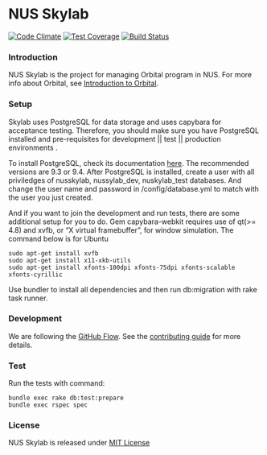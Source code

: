 NUS Skylab
========================================================

[![Code Climate](https://codeclimate.com/github/nusskylab/nusskylab/badges/gpa.svg)](https://codeclimate.com/github/nusskylab/nusskylab) [![Test Coverage](https://codeclimate.com/github/nusskylab/nusskylab/badges/coverage.svg)](https://codeclimate.com/github/nusskylab/nusskylab/coverage) [![Build Status](https://travis-ci.org/nusskylab/nusskylab.svg?branch=iss77)](https://travis-ci.org/nusskylab/nusskylab)

### Introduction

NUS Skylab is the project for managing Orbital program in NUS. For more info about Orbital, see [Introduction to Orbital](https://github.com/nusskylab/nusskylab/blob/master/docs/orbital.md).


### Setup

Skylab uses PostgreSQL for data storage and uses capybara for acceptance testing. Therefore, you should make sure you have PostgreSQL installed and pre-requisites for development || test || production environments .

To install PostgreSQL, check its documentation [here](http://www.postgresql.org/download/). The recommended versions are 9.3 or 9.4. After PostgreSQL is installed, create a user with all priviledges of nusskylab, nussylab_dev, nuskylab_test databases. And change the user name and password in /config/database.yml to match with the user you just created.

And if you want to join the development and run tests, there are some additional setup for you to do. Gem capybara-webkit requires use of qt(>= 4.8) and xvfb, or “X virtual framebuffer”, for window simulation. The command below is for Ubuntu

```
sudo apt-get install xvfb
sudo apt-get install x11-xkb-utils
sudo apt-get install xfonts-100dpi xfonts-75dpi xfonts-scalable xfonts-cyrillic
```

Use bundler to install all dependencies and then run db:migration with rake task runner.

### Development

We are following the [GitHub Flow](https://guides.github.com/introduction/flow/index.html). See the [contributing guide](./docs/contributing_guide.md) for more details.


### Test

Run the tests with command:

```
bundle exec rake db:test:prepare
bundle exec rspec spec
```

### License

NUS Skylab is released under [MIT License](./LICENSE)
